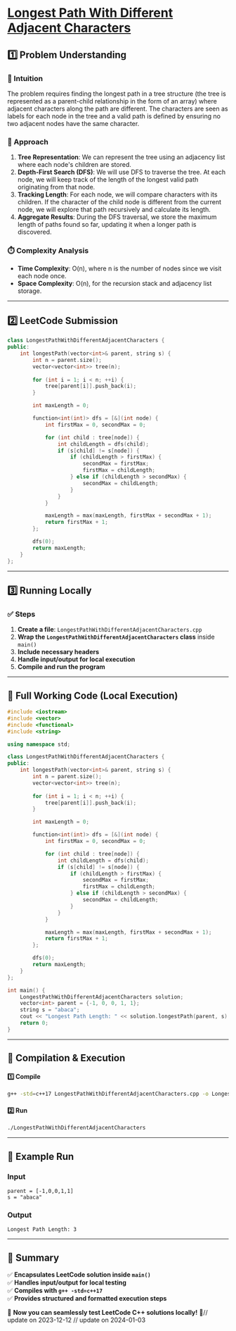 # **[Longest Path With Different Adjacent Characters](https://leetcode.com/problems/longest-path-with-different-adjacent-characters/description/)**  

## **1️⃣ Problem Understanding**  
### **📌 Intuition**  
The problem requires finding the longest path in a tree structure (the tree is represented as a parent-child relationship in the form of an array) where adjacent characters along the path are different. The characters are seen as labels for each node in the tree and a valid path is defined by ensuring no two adjacent nodes have the same character. 

### **🚀 Approach**  
1. **Tree Representation**: We can represent the tree using an adjacency list where each node's children are stored.
2. **Depth-First Search (DFS)**: We will use DFS to traverse the tree. At each node, we will keep track of the length of the longest valid path originating from that node.
3. **Tracking Length**: For each node, we will compare characters with its children. If the character of the child node is different from the current node, we will explore that path recursively and calculate its length.
4. **Aggregate Results**: During the DFS traversal, we store the maximum length of paths found so far, updating it when a longer path is discovered.

### **⏱️ Complexity Analysis**  
- **Time Complexity**: O(n), where n is the number of nodes since we visit each node once.  
- **Space Complexity**: O(n), for the recursion stack and adjacency list storage.

---  

## **2️⃣ LeetCode Submission**  
```cpp
class LongestPathWithDifferentAdjacentCharacters {
public:
    int longestPath(vector<int>& parent, string s) {
        int n = parent.size();
        vector<vector<int>> tree(n);
        
        for (int i = 1; i < n; ++i) {
            tree[parent[i]].push_back(i);
        }

        int maxLength = 0;

        function<int(int)> dfs = [&](int node) {
            int firstMax = 0, secondMax = 0;

            for (int child : tree[node]) {
                int childLength = dfs(child);
                if (s[child] != s[node]) {
                    if (childLength > firstMax) {
                        secondMax = firstMax;
                        firstMax = childLength;
                    } else if (childLength > secondMax) {
                        secondMax = childLength;
                    }
                }
            }

            maxLength = max(maxLength, firstMax + secondMax + 1);
            return firstMax + 1;
        };

        dfs(0);
        return maxLength;
    }
};  
```  

---  

## **3️⃣ Running Locally**  
### **✅ Steps**  
1. **Create a file**: `LongestPathWithDifferentAdjacentCharacters.cpp`  
2. **Wrap the `LongestPathWithDifferentAdjacentCharacters` class** inside `main()`  
3. **Include necessary headers**  
4. **Handle input/output for local execution**  
5. **Compile and run the program**  

---  

## **📝 Full Working Code (Local Execution)**  
```cpp
#include <iostream>
#include <vector>
#include <functional>
#include <string>

using namespace std;

class LongestPathWithDifferentAdjacentCharacters {
public:
    int longestPath(vector<int>& parent, string s) {
        int n = parent.size();
        vector<vector<int>> tree(n);
        
        for (int i = 1; i < n; ++i) {
            tree[parent[i]].push_back(i);
        }

        int maxLength = 0;

        function<int(int)> dfs = [&](int node) {
            int firstMax = 0, secondMax = 0;

            for (int child : tree[node]) {
                int childLength = dfs(child);
                if (s[child] != s[node]) {
                    if (childLength > firstMax) {
                        secondMax = firstMax;
                        firstMax = childLength;
                    } else if (childLength > secondMax) {
                        secondMax = childLength;
                    }
                }
            }

            maxLength = max(maxLength, firstMax + secondMax + 1);
            return firstMax + 1;
        };

        dfs(0);
        return maxLength;
    }
};

int main() {
    LongestPathWithDifferentAdjacentCharacters solution;
    vector<int> parent = {-1, 0, 0, 1, 1};
    string s = "abaca";
    cout << "Longest Path Length: " << solution.longestPath(parent, s) << endl;
    return 0;
}
```  

---  

## **🔧 Compilation & Execution**  
#### **1️⃣ Compile**  
```bash
g++ -std=c++17 LongestPathWithDifferentAdjacentCharacters.cpp -o LongestPathWithDifferentAdjacentCharacters
```  

#### **2️⃣ Run**  
```bash
./LongestPathWithDifferentAdjacentCharacters
```  

---  

## **🎯 Example Run**  
### **Input**  
```
parent = [-1,0,0,1,1]
s = "abaca"
```  
### **Output**  
```
Longest Path Length: 3
```  

---  

## **📌 Summary**  
✅ **Encapsulates LeetCode solution inside `main()`**  
✅ **Handles input/output for local testing**  
✅ **Compiles with `g++ -std=c++17`**  
✅ **Provides structured and formatted execution steps**  

🚀 **Now you can seamlessly test LeetCode C++ solutions locally!** 🚀// update on 2023-12-12
// update on 2024-01-03
